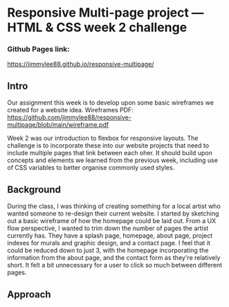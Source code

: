 # Responsive Multi-page project — HTML & CSS week 2 challenge

### Github Pages link:
https://jimmylee88.github.io/responsive-multipage/ 

## Intro
Our assignment this week is to develop upon some basic wireframes we created for a website idea. 
Wireframes PDF: https://github.com/jimmylee88/responsive-multipage/blob/main/wireframe.pdf 

Week 2 was our introduction to flexbox for responsive layouts. The challenge is to incorporate these into our website projects that need to include multiple pages that link between each oher.
It should build upon concepts and elements we learned from the previous week, including use of CSS variables to better organise commonly used styles.

## Background
During the class, I was thinking of creating something for a local artist who wanted someone to re-design their current website.
I started by sketching out a basic wireframe of how the homepage could be laid out. From a UX flow perspective, I wanted to trim down the number of pages the artist currently has. They have a splash page, homepage, about page, project indexes for murals and graphic design, and a contact page. I feel that it could be reduced down to just 3, with the homepage incorporating the information from the about page, and the contact form as they're relatively short. It felt a bit unnecessary for a user to click so much between different pages.

## Approach
